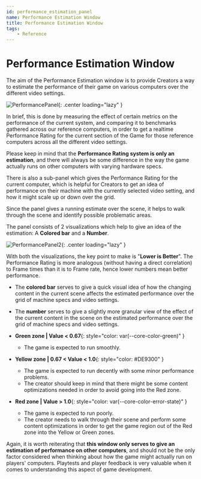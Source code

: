 ```yaml
---
id: performance_estimation_panel
name: Performance Estimation Window
title: Performance Estimation Window
tags:
    - Reference
---
```


# Performance Estimation Window

The aim of the Performance Estimation window is to provide Creators a way to estimate the performance of their game on various computers over the different video settings.

![PerformancePanel](../img/getting_started/performance_panel.png){: .center loading="lazy" }

In brief, this is done by measuring the effect of certain metrics on the performance of the current system, and comparing it to benchmarks gathered across our reference computers, in order to get a realtime Performance Rating for the current section of the Game for those reference computers across all the different video settings.

Please keep in mind that the **Performance Rating system is only an estimation**, and there will always be some difference in the way the game actually runs on other computers with varying hardware specs.

There is also a sub-panel which gives the Performance Rating for the current computer, which is helpful for Creators to get an idea of performance on their machine with the currently selected video setting, and how it might scale up or down over the grid.

Since the panel gives a running estimate over the scene, it helps to walk through the scene and identify possible problematic areas.

The panel consists of 2 visualizations which help to give an idea of the estimation: A **Colored bar** and a **Number**.

![PerformancePanel2](../img/getting_started/performance_panel_2.png){: .center loading="lazy" }

With both the visualizations, the key point to make is "**Lower is Better**". The Performance Rating is more analogous (without having a direct correlation) to Frame times than it is to Frame rate, hence lower numbers mean better performance.

- The **colored bar** serves to give a quick visual idea of how the changing content in the current scene affects the estimated performance over the grid of machine specs and video settings.

- The **number** serves to give a slightly more granular view of the effect of the current content in the scene on the estimated performance over the grid of machine specs and video settings.

- **Green zone | Value < 0.67**{: style="color: var(--core-color-green)" }

    - The game is expected to run smoothly.

- **Yellow zone | 0.67 < Value < 1.0**{: style="color: #DE9300" }

    - The game is expected to run decently with some minor performance problems.
    - The creator should keep in mind that there might be some content optimizations needed in order to avoid going into the Red zone.

- **Red zone | Value > 1.0**{: style="color: var(--core-color-error-state)" }

    - The game is expected to run poorly.
    - The creator needs to walk through their scene and perform some content optimizations in order to get the game region out of the Red zone into the Yellow or Green zones.

Again, it is worth reiterating that **this window only serves to give an estimation of performance on other computers**, and should not be the only factor considered when thinking about how the game might actually run on players' computers. Playtests and player feedback is very valuable when it comes to understanding this aspect of game development.
